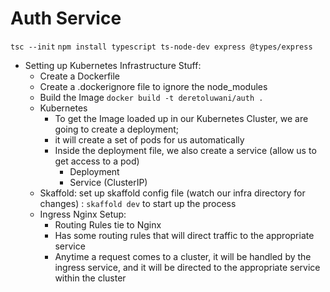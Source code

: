 


# Auth Service
   ``` tsc --init ```
   ```npm install typescript ts-node-dev express @types/express```
   - Setting up Kubernetes Infrastructure Stuff:
     - Create a Dockerfile
     - Create a .dockerignore file to ignore the node_modules
     - Build the Image ```docker build -t deretoluwani/auth . ```
     - Kubernetes
       - To get the Image loaded up in our Kubernetes Cluster, we are going to create a deployment;
       - it will create a set of pods for us automatically
       - Inside the deployment file, we also create a service (allow us to get access to a pod)
         - Deployment 
         - Service (ClusterIP)
     - Skaffold: set up skaffold config file (watch our infra directory for changes) : ```skaffold dev``` to start up the process
     - Ingress Nginx Setup:
       - Routing Rules tie to Nginx
       - Has some routing rules that will direct traffic to the appropriate service
       - Anytime a request comes to a cluster, it will be handled by the ingress service, and it will be directed to the appropriate service within the cluster

     